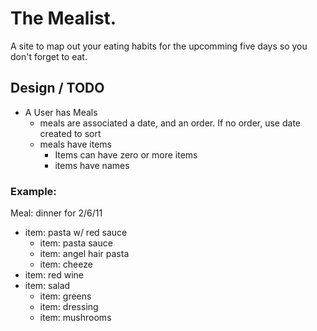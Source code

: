 # The Mealist.

A site to map out your eating habits for the upcomming five days so you don't forget to eat.

## Design / TODO

 * A User has Meals
   * meals are associated a date, and an order. If no order, use date created to sort
   * meals have items
      * Items can have zero or more items
      * items have names

### Example:

Meal: dinner for 2/6/11
 
 * item: pasta w/ red sauce
   * item: pasta sauce
   * item: angel hair pasta
   * item: cheeze
 * item: red wine
 * item: salad
   * item: greens
   * item: dressing
   * item: mushrooms
